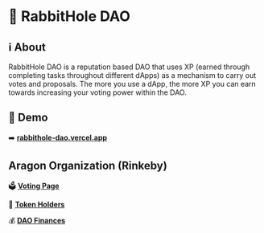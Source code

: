 # 🎩 RabbitHole DAO

## ℹ️ About
RabbitHole DAO is a reputation based DAO that uses XP (earned through completing tasks throughout different dApps) as a mechanism to carry out votes and proposals. The more you use a dApp, the more XP you can earn towards increasing your voting power within the DAO. 

## 👀 Demo
➡️ **[rabbithole-dao.vercel.app](https://rabbithole-dao.vercel.app/)**

## Aragon Organization (Rinkeby)
🗳 **[Voting Page](https://rinkeby.aragon.org/#/briantest/0x19048cb2e95f918c297480b5abdc77c262bccf7b/)**

🤑 **[Token Holders](https://rinkeby.aragon.org/#/briantest/0x167517ef0bce84d4b4999ee0a4349373970a1778/)**

💰 **[DAO Finances](https://rinkeby.aragon.org/#/briantest/0x167517ef0bce84d4b4999ee0a4349373970a1778/)**
